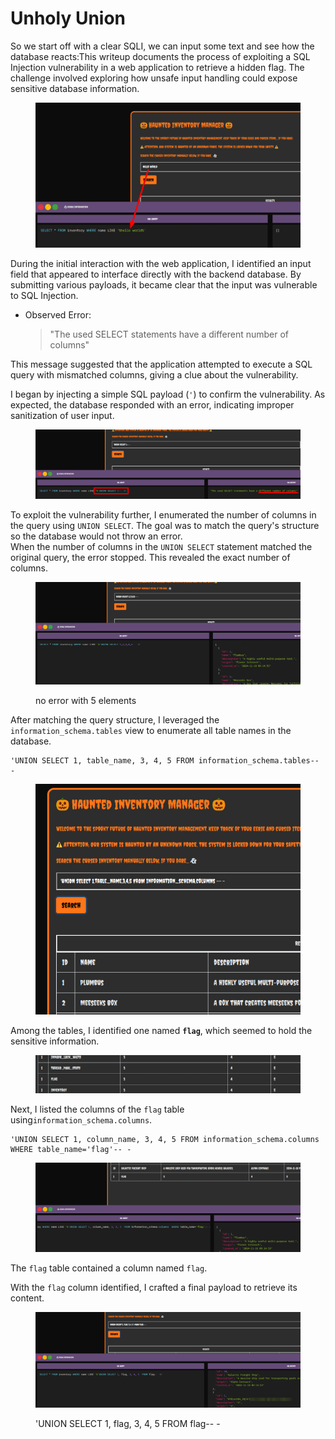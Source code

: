 # Unholy Union

So we start off with a clear SQLI, we can input some text and see how the database reacts:This writeup documents the process of exploiting a SQL Injection vulnerability in a web application to retrieve a hidden flag. The challenge involved exploring how unsafe input handling could expose sensitive database information.

<figure><img src="../../../../../.gitbook/assets/image (3) (1) (1) (1) (1) (1) (1) (1) (1) (1) (1) (1) (1) (1) (1) (1) (1) (1) (1) (1) (1) (1) (1) (1) (1) (1) (1) (1) (1) (1) (1) (1).png" alt=""><figcaption></figcaption></figure>

During the initial interaction with the web application, I identified an input field that appeared to interface directly with the backend database. By submitting various payloads, it became clear that the input was vulnerable to SQL Injection.

*   Observed Error:

    > "The used SELECT statements have a different number of columns"

This message suggested that the application attempted to execute a SQL query with mismatched columns, giving a clue about the vulnerability.

I began by injecting a simple SQL payload (`'`) to confirm the vulnerability. As expected, the database responded with an error, indicating improper sanitization of user input.

<figure><img src="../../../../../.gitbook/assets/image (1) (1) (1) (1) (1) (1) (1) (1) (1) (1) (1) (1) (1) (1) (1) (1) (1) (1) (1) (1) (1) (1) (1) (1) (1) (1) (1) (1) (1) (1) (1) (1) (1) (1) (1) (1) (1) (1) (1) (1).png" alt=""><figcaption></figcaption></figure>

To exploit the vulnerability further, I enumerated the number of columns in the query using `UNION SELECT`. The goal was to match the query's structure so the database would not throw an error.\
When the number of columns in the `UNION SELECT` statement matched the original query, the error stopped. This revealed the exact number of columns.

<figure><img src="../../../../../.gitbook/assets/image (2) (1) (1) (1) (1) (1) (1) (1) (1) (1) (1) (1) (1) (1) (1) (1) (1) (1) (1) (1) (1) (1) (1) (1) (1) (1) (1) (1) (1) (1) (1) (1) (1) (1) (1) (1) (1) (1).png" alt=""><figcaption><p>no error with 5 elements</p></figcaption></figure>

After matching the query structure, I leveraged the `information_schema.tables` view to enumerate all table names in the database.

```
'UNION SELECT 1, table_name, 3, 4, 5 FROM information_schema.tables-- -
```

<figure><img src="../../../../../.gitbook/assets/image (3) (1) (1) (1) (1) (1) (1) (1) (1) (1) (1) (1) (1) (1) (1) (1) (1) (1) (1) (1) (1) (1) (1) (1) (1) (1) (1) (1) (1) (1) (1) (1) (1).png" alt=""><figcaption></figcaption></figure>

Among the tables, I identified one named **`flag`**, which seemed to hold the sensitive information.

<figure><img src="../../../../../.gitbook/assets/image (4) (1) (1) (1) (1) (1) (1) (1) (1) (1) (1) (1) (1) (1) (1) (1) (1) (1) (1) (1) (1) (1) (1) (1) (1) (1) (1) (1) (1) (1).png" alt=""><figcaption></figcaption></figure>

Next, I listed the columns of the `flag` table using`information_schema.columns`.

```
'UNION SELECT 1, column_name, 3, 4, 5 FROM information_schema.columns WHERE table_name='flag'-- -
```

<figure><img src="../../../../../.gitbook/assets/image (5) (1) (1) (1) (1) (1) (1) (1) (1) (1) (1) (1) (1) (1) (1) (1) (1) (1) (1) (1) (1) (1) (1) (1) (1) (1).png" alt=""><figcaption></figcaption></figure>

The `flag` table contained a column named `flag`.

With the `flag` column identified, I crafted a final payload to retrieve its content.

<figure><img src="../../../../../.gitbook/assets/image (6) (1) (1) (1) (1) (1) (1) (1) (1) (1) (1) (1) (1) (1) (1) (1) (1) (1) (1) (1) (1) (1) (1) (1) (1) (1).png" alt=""><figcaption><p>'UNION SELECT 1, flag, 3, 4, 5 FROM flag-- -</p></figcaption></figure>
